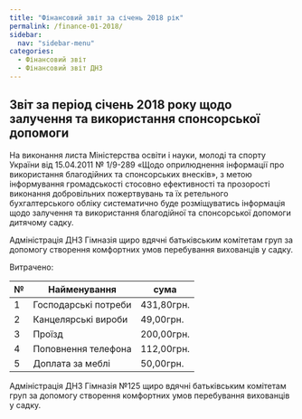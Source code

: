 ```yaml
---
title: "Фінансовий звіт за січень 2018 рік"
permalink: /finance-01-2018/
sidebar:
  nav: "sidebar-menu"
categories:
  - Фінансовий звіт
  - Фінансовий звіт ДНЗ
---
```


## Звіт за період січень 2018 року щодо залучення та використання спонсорської допомоги

На виконання листа Міністерства освіти і науки, молоді та спорту України від 15.04.2011 № 1/9-289 «Щодо оприлюднення інформації про використання благодійних та спонсорських внесків», з метою інформування громадськості стосовно ефективності та прозорості виконання добровільних пожертвувань та їх ретельного бухгалтерського обліку систематично буде розміщуватись інформація щодо залучення та використання благодійної та спонсорської допомоги дитячому садку.

Адміністрація ДНЗ Гімназія щиро вдячні батьківським комітетам груп за допомогу створення комфортних умов перебування вихованців у садку.

Витрачено:

| № | Найменування | сума        |
|---|--------------|-------------|
| 1 |Господарські потреби    | 431,80грн. |
| 2 |Канцелярські вироби   |49,00грн. |
| 3 |Проїзд    | 200,00грн.|
| 4 |Поповнення телефона  | 112,00грн.|
| 5 |Доплата за меблі | 50,00грн. |

Адміністрація ДНЗ Гімназія №125 щиро вдячні батьківським комітетам груп за допомогу створення комфортних умов перебування вихованців у садку.
